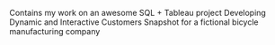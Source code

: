 Contains my work on an awesome SQL + Tableau project
Developing Dynamic and Interactive Customers Snapshot for a fictional bicycle manufacturing company
